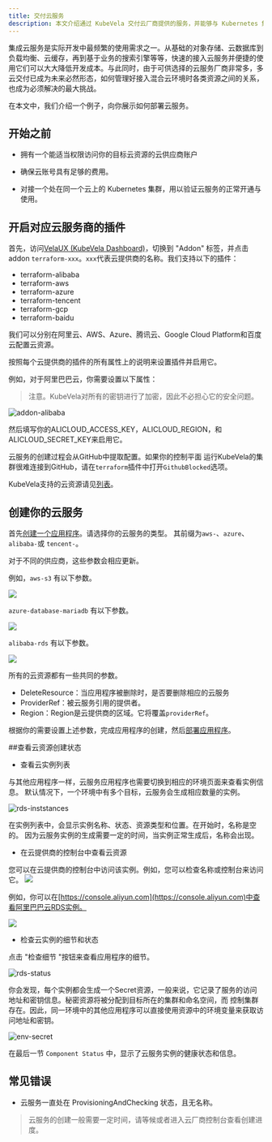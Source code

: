 ```yaml
---
title: 交付云服务
description: 本文介绍通过 KubeVela 交付云厂商提供的服务，并能够与 Kubernetes 集群中的业务打通。
---
```


集成云服务是实际开发中最频繁的使用需求之一。从基础的对象存储、云数据库到负载均衡、云缓存，再到基于业务的搜索引擎等等，快速的接入云服务并便捷的使用它们可以大大降低开发成本。与此同时，由于可供选择的云服务厂商非常多，多云交付已成为未来必然形态，如何管理好接入混合云环境时各类资源之间的关系，也成为必须解决的最大挑战。

在本文中，我们介绍一个例子，向你展示如何部署云服务。

## 开始之前

- 拥有一个能适当权限访问你的目标云资源的云供应商账户

- 确保云账号具有足够的费用。

- 对接一个处在同一个云上的 Kubernetes 集群，用以验证云服务的正常开通与使用。

## 开启对应云服务商的插件

首先，访问[VelaUX (KubeVela Dashboard)](../install#3-安装-VelaUX)，切换到 "Addon" 标签，并点击 addon
`terraform-xxx`。`xxx`代表云提供商的名称。我们支持以下的插件：

- terraform-alibaba
- terraform-aws
- terraform-azure
- terraform-tencent  
- terraform-gcp  
- terraform-baidu  

我们可以分别在阿里云、AWS、Azure、腾讯云、Google Cloud Platform和百度云配置云资源。

按照每个云提供商的插件的所有属性上的说明来设置插件并启用它。

例如，对于阿里巴巴云，你需要设置以下属性：
> 注意。KubeVela对所有的密钥进行了加密，因此不必担心它的安全问题。

![addon-alibaba](../resources/addon-alibaba.jpg)

然后填写你的ALICLOUD_ACCESS_KEY，ALICLOUD_REGION，和ALICLOUD_SECRET_KEY来启用它。

云服务的创建过程会从GitHub中提取配置。如果你的控制平面 运行KubeVela的集群很难连接到GitHub，请在`terraform`插件中打开`GithubBlocked`选项。

KubeVela支持的云资源请见[列表](../end-user/components/cloud-services/cloud-resources-list)。

## 创建你的云服务

首先[创建一个应用程序](../how-to/dashboard/application/create-application)。请选择你的云服务的类型。
其前缀为`aws-`、`azure`、`alibaba-`或 `tencent-`。

对于不同的供应商，这些参数会相应更新。

例如，`aws-s3` 有以下参数。

![](../resources/aws-s3-parameters.png)

`azure-database-mariadb` 有以下参数。

![](../resources/azure-database-mariadb-parameters.png)

`alibaba-rds` 有以下参数。

![](../resources/alibaba-rds-parameters.png)

所有的云资源都有一些共同的参数。

- DeleteResource：当应用程序被删除时，是否要删除相应的云服务
- ProviderRef：被云服务引用的提供者。
- Region：Region是云提供商的区域。它将覆盖`providerRef`。

根据你的需要设置上述参数，完成应用程序的创建，然后[部署应用程序](../how-to/dashboard/application/deploy-application)。

##查看云资源创建状态

- 查看云实例列表

与其他应用程序一样，云服务应用程序也需要切换到相应的环境页面来查看实例信息。 默认情况下，一个环境中有多个目标，云服务会生成相应数量的实例。

![rds-inststances](../resources/rds-instances.jpg)

在实例列表中，会显示实例名称、状态、资源类型和位置。在开始时，名称是空的。 因为云服务实例的生成需要一定的时间，当实例正常生成后，名称会出现。

- 在云提供商的控制台中查看云资源

您可以在云提供商的控制台中访问该实例。例如，您可以检查名称或控制台来访问它。
![](../resources/application-console-link.png)

例如，你可以在[https://console.aliyun.com](https://console.aliyun.com)中查看阿里巴巴云RDS实例。

![](../resources/alibaba-cloud-rds-console.png)

- 检查云实例的细节和状态

点击 "检查细节 "按钮来查看应用程序的细节。

![rds-status](../resources/rds-status.jpg)

你会发现，每个实例都会生成一个Secret资源，一般来说，它记录了服务的访问地址和密钥信息。秘密资源将被分配到目标所在的集群和命名空间，而
控制集群存在。因此，同一环境中的其他应用程序可以直接使用资源中的环境变量来获取访问地址和密钥。

![env-secret](../resources/env-secret.jpg)

在最后一节 `Component Status` 中，显示了云服务实例的健康状态和信息。

## 常见错误

- 云服务一直处在 ProvisioningAndChecking 状态，且无名称。

> 云服务的创建一般需要一定时间，请等候或者进入云厂商控制台查看创建进度。
